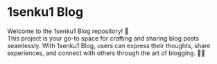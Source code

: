 # 1senku1 Blog

Welcome to the 1senku1 Blog repository! 🎉 <br/>
This project is your go-to space for crafting and sharing blog posts seamlessly. With 1senku1 Blog, users can express their thoughts, share experiences, and connect with others through the art of blogging. 📝✨

